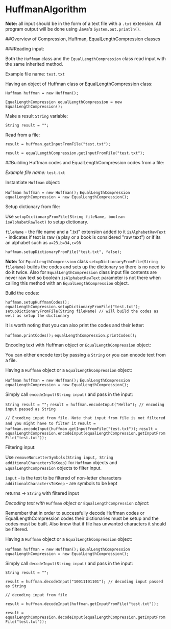 # HuffmanAlgorithm

**Note:** all input should be in the form of a text file with a `.txt` extension. All program output will be done using Java's `System.out.println()`.

##Overview of Compression, Huffman, EqualLengthCompression classes

###Reading input:

Both the `Huffman` class and the `EqualLengthCompression` class read input with the same inherited method.

Example file name: `test.txt`

Having an object of Huffman class or EqualLengthCompression class:

`Huffman huffman = new Huffman();`

`EqualLengthCompression equalLengthCompression = new EqualLengthCompression();`

Make a result `String` variable:

`String result = "";`

Read from a file:

`result = huffman.getInputFromFile("test.txt");`

`result = equalLengthCompression.getInputFromFile("test.txt");`

##Building Huffman codes and EqualLengthCompression codes from a file:

*Example file name:* `test.txt`

Instantiate `Huffman` object:

`Huffman huffman = new Huffman();`
`EqualLengthCompression equalLengthCompression = new EqualLengthCompression();`

Setup dictionary from file:

Use `setupDictionaryFromFile(String fileName, boolean isAlphabetRawText)` to setup dictionary.

`fileName` - the file name and a ".txt" extension added to it
`isAlphabetRawText` - indicates if text is raw (a play or a book is considered "raw text") or if its an alphabet such as `a=23,b=34,c=98`

`huffman.setupDictionaryFromFile("test.txt", false);`

**Note:** for `EqualLengthCompression` class `setupDictionaryFromFile(String fileName)` builds the codes and
      sets up the dictionary so there is no need to do it twice. Also for `EqualLengthCompression` class input file	
      contents are never raw text so boolean `isAlphabetRawText` parameter is not there when calling this method 
      with an `EqualLengthCompression` object.

Build the codes:

`huffman.setupHuffmanCodes();`
`equalLengthCompression.setupDictionaryFromFile("test.txt");`
`setupDictionaryFromFile(String fileName) // will build the codes as well as setup the dictionary`

It is worth noting that you can also print the codes and their letter:

`huffman.printCodes();`
`equalLengthCompression.printCodes();`

Encoding text with Huffman object or `EqualLengthCompression` object:

You can either encode text by passing a `String` or you can encode text from a file.

Having a `Huffman` object or a `EqualLengthCompression` object:

`Huffman huffman = new Huffman();`
`EqualLengthCompression equalLengthCompression = new EqualLengthCompression();`

Simply call `encodeInput(String input)` and pass in the input:

`String result = "";`
`result = huffman.encodeInput("Hello"); // encoding input passed as String`
	
`// Encoding input from file. Note that input from file is not filtered and you might have to filter it`
`result = huffman.encodeInput(huffman.getInputFromFile("test.txt"));`
`result = equalLengthCompression.encodeInput(equalLengthCompression.getInputFromFile("test.txt"));`

Filtering input:

Use `removeNonLetterSymbols(String input, String additionalCharactersToKeep)` for `Huffman` objects and `EqualLengthCompression` objects to filter input.

`input` - is the text to be filtered of non-letter characters
`additionalCharactersToKeep` - are symbols to be kept

returns -> `String` with filtered input

*Decoding text with* `Huffman` *object or* `EqualLengthCompression` *object:*

Remember that in order to successfully decode Huffman codes or EqualLengthCompression codes
their dictionaries must be setup and the codes must be built. Also know that if file has
unwanted characters it should be filtered.

Having a `Huffman` object or a `EqualLengthCompression` object:

`Huffman huffman = new Huffman();`
`EqualLengthCompression equalLengthCompression = new EqualLengthCompression();`

Simply call `decodeInput(String input)` and pass in the input:

`String result = "";`

`result = huffman.decodeInput("10011101101"); // decoding input passed as String`

`// decoding input from file`

`result = huffman.decodeInput(huffman.getInputFromFile("test.txt"));`

`result = equalLengthCompression.decodeInput(equalLengthCompression.getInputFromFile("test.txt"));`
